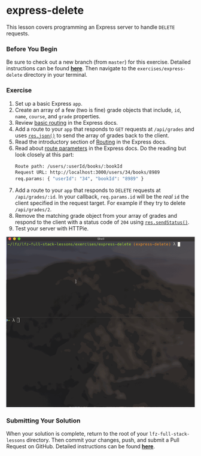 # express-delete

This lesson covers programming an Express server to handle `DELETE` requests.

### Before You Begin

Be sure to check out a new branch (from `master`) for this exercise. Detailed instructions can be found [**here**](../../guides/before-each-exercise.md). Then navigate to the `exercises/express-delete` directory in your terminal.

### Exercise

1. Set up a basic Express `app`.
1. Create an array of a few (two is fine) grade objects that include, `id`, `name`, `course`, and `grade` properties.
1. Review [basic routing](https://expressjs.com/en/starter/basic-routing.html) in the Express docs.
1. Add a route to your `app` that responds to `GET` requests at `/api/grades` and uses [`res.json()`](https://expressjs.com/en/4x/api.html#res.json) to send the array of grades back to the client.
1. Read the introductory section of [Routing](https://expressjs.com/en/guide/routing.html) in the Express docs.
1. Read about [route parameters](https://expressjs.com/en/guide/routing.html#route-parameters) in the Express docs. Do the reading but look closely at this part:
    ```bash
    Route path: /users/:userId/books/:bookId
    Request URL: http://localhost:3000/users/34/books/8989
    req.params: { "userId": "34", "bookId": "8989" }
    ```
1. Add a route to your `app` that responds to `DELETE` requests at `/api/grades/:id`. In your callback, `req.params.id` will be the _real_ `id` the client specified in the request target. For example if they try to delete `/api/grades/2`.
1. Remove the matching grade object from your array of grades and respond to the client with a status code of `204` using [`res.sendStatus()`](https://expressjs.com/en/4x/api.html#res.sendStatus).
1. Test your server with HTTPie.

<p align="middle">
  <img src="images/express-delete.gif">
</p>

### Submitting Your Solution

When your solution is complete, return to the root of your `lfz-full-stack-lessons` directory. Then commit your changes, push, and submit a Pull Request on GitHub. Detailed instructions can be found [**here**](../../guides/after-each-exercise.md).
